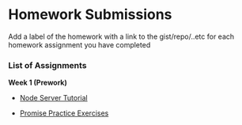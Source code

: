# Homework Submissions

Add a label of the homework with a link to the gist/repo/..etc for each homework assignment you have completed

### List of Assignments

**Week 1 (Prework)**

* [Node Server Tutorial](https://github.com/emilydittmer/node-js-prework)

* [Promise Practice Exercises](https://repl.it/@emilydittmer/Promises-Practice)
